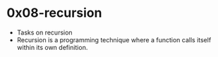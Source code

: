 # 0x08-recursion
- Tasks on recursion
- Recursion is a programming technique where a function calls itself within its own definition. 
